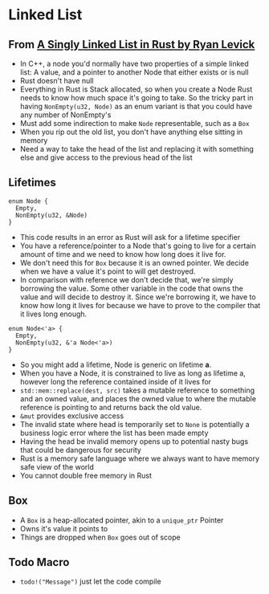 # Linked List
## From [A Singly Linked List in Rust by Ryan Levick](https://www.youtube.com/watch?v=IiDHTIsmUi4)
- In C++, a node you'd normally have two properties of a simple linked list: A value, and a pointer to another Node that either exists or is null
- Rust doesn't have null
- Everything in Rust is Stack allocated, so when you create a Node Rust needs to know how much space it's going to take. So the tricky part in having `NonEmpty(u32, Node)` as an enum variant is that you could have any number of NonEmpty's
- Must add some indirection to make `Node` representable, such as a `Box`
- When you rip out the old list, you don't have anything else sitting in memory 
- Need a way to take the head of the list and replacing it with something else and give access to the previous head of the list

## Lifetimes
```
enum Node {
  Empty,
  NonEmpty(u32, &Node)
}

```
- This code results in an error as Rust will ask for a lifetime specifier
- You have a reference/pointer to a Node that's going to live for a certain amount of time and we need to know how long does it live for.
- We don't need this for `Box` because it is an owned pointer. We decide when we have a value it's point to will get destroyed.
- In comparison with reference we don't decide that, we're simply borrowing the value. Some other variable in the code that owns the value and will decide to destroy it. Since we're borrowing it, we have to know how long it lives for because we have to prove to the compiler that it lives long enough.

```
enum Node<'a> {
  Empty,
  NonEmpty(u32, &'a Node<'a>)
}
```
- So you might add a lifetime, Node is generic on lifetime **a**.
- When you have a Node, it is constrained to live as long as lifetime a, however long the reference contained inside of it lives for
- `std::mem::replace(dest, src)` takes a mutable reference to something and an owned value, and places the owned value to where the mutable reference is pointing to and returns back the old value.
- `&mut` provides exclusive access
- The invalid state where head is temporarily set to `None` is potentially a business logic error where the list has been made empty
- Having the head be invalid memory opens up to potential nasty bugs that could be dangerous for security
- Rust is a memory safe language where we always want to have memory safe view of the world
- You cannot double free memory in Rust

## Box
- A `Box` is a heap-allocated pointer, akin to a `unique_ptr` Pointer
- Owns it's value it points to
- Things are dropped when `Box` goes out of scope

## Todo Macro
- `todo!("Message")` just let the code compile


